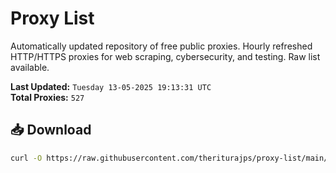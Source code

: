 # Proxy List

Automatically updated repository of free public proxies. Hourly refreshed HTTP/HTTPS proxies for web scraping, cybersecurity, and testing. Raw list available.

**Last Updated:** `Tuesday 13-05-2025 19:13:31 UTC`  
**Total Proxies:** `527`

## 📥 Download
```bash
curl -O https://raw.githubusercontent.com/theriturajps/proxy-list/main/proxies.txt
